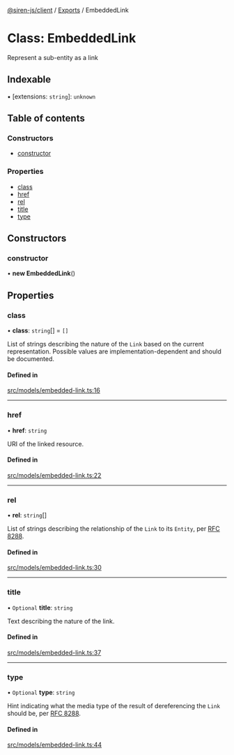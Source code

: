 [@siren-js/client](../README.md) / [Exports](../modules.md) / EmbeddedLink

# Class: EmbeddedLink

Represent a sub-entity as a link

## Indexable

▪ [extensions: `string`]: `unknown`

## Table of contents

### Constructors

- [constructor](EmbeddedLink.md#constructor)

### Properties

- [class](EmbeddedLink.md#class)
- [href](EmbeddedLink.md#href)
- [rel](EmbeddedLink.md#rel)
- [title](EmbeddedLink.md#title)
- [type](EmbeddedLink.md#type)

## Constructors

### constructor

• **new EmbeddedLink**()

## Properties

### class

• **class**: `string`[] = `[]`

List of strings describing the nature of the `Link` based on the current representation. Possible values are
implementation-dependent and should be documented.

#### Defined in

[src/models/embedded-link.ts:16](https://github.com/siren-js/client/blob/f21a3b1/src/models/embedded-link.ts#L16)

___

### href

• **href**: `string`

URI of the linked resource.

#### Defined in

[src/models/embedded-link.ts:22](https://github.com/siren-js/client/blob/f21a3b1/src/models/embedded-link.ts#L22)

___

### rel

• **rel**: `string`[]

List of strings describing the relationship of the `Link` to its `Entity`, per [RFC 8288](https://tools.ietf.org/html/rfc8288).

#### Defined in

[src/models/embedded-link.ts:30](https://github.com/siren-js/client/blob/f21a3b1/src/models/embedded-link.ts#L30)

___

### title

• `Optional` **title**: `string`

Text describing the nature of the link.

#### Defined in

[src/models/embedded-link.ts:37](https://github.com/siren-js/client/blob/f21a3b1/src/models/embedded-link.ts#L37)

___

### type

• `Optional` **type**: `string`

Hint indicating what the media type of the result of dereferencing the `Link` should be, per [RFC 8288](https://tools.ietf.org/html/rfc8288#section-3.4.1).

#### Defined in

[src/models/embedded-link.ts:44](https://github.com/siren-js/client/blob/f21a3b1/src/models/embedded-link.ts#L44)
